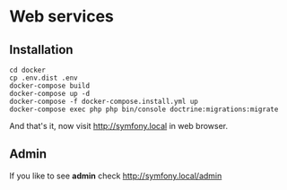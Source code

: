 # Web services

## Installation

    cd docker
    cp .env.dist .env
    docker-compose build
    docker-compose up -d
    docker-compose -f docker-compose.install.yml up
    docker-compose exec php php bin/console doctrine:migrations:migrate
    
And that's it, now visit http://symfony.local in web browser.

## Admin

If you like to see **admin** check http://symfony.local/admin
